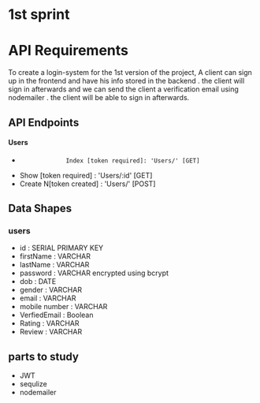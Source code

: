 # 1st sprint
# API Requirements
To create a login-system for the 1st version of the project, A client can sign up in the frontend and have his info stored in the backend . the client will sign in afterwards and we can send  the client a verification email using nodemailer . the client will be able to sign in afterwards.

## API Endpoints

#### Users
-                  Index [token required]: 'Users/' [GET]
- Show [token required] : 'Users/:id' [GET]
- Create N[token created] : 'Users/' [POST]


## Data Shapes
### users
- id :  SERIAL PRIMARY KEY 
- firstName : VARCHAR
- lastName : VARCHAR
- password : VARCHAR encrypted using bcrypt
- dob : DATE
- gender : VARCHAR 
- email : VARCHAR 
- mobile number : VARCHAR
- VerfiedEmail : Boolean
- Rating : VARCHAR
- Review : VARCHAR             
 
## parts to study
- JWT 
- sequlize
- nodemailer